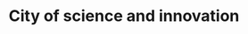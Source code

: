 ---
image: https://images.unsplash.com/photo-1676017601898-09f22d8305f1?q=80&w=1740&auto=format&fit=crop&ixlib=rb-4.0.3&ixid=M3wxMjA3fDB8MHxwaG90by1wYWdlfHx8fGVufDB8fHx8fA%3D%3D
imageAlt: City of Darmstadt
title: City of science and innovation
paragraph: Lorem ipsum dolor sit amet consectetur adipisicing elit. Sequi, nisi accusantium maiores assumenda eos sit laborum tempora laboriosam.
cityLink: empty
buttonText: Learn More
---